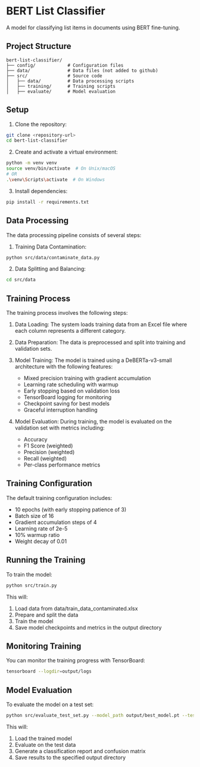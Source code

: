 # BERT List Classifier

A model for classifying list items in documents using BERT fine-tuning.

## Project Structure

```
bert-list-classifier/
├── config/            # Configuration files
├── data/              # Data files (not added to github)
├── src/               # Source code
│   ├── data/          # Data processing scripts
│   ├── training/      # Training scripts
│   ├── evaluate/      # Model evaluation
```

## Setup

1. Clone the repository:
```bash
git clone <repository-url>
cd bert-list-classifier
```

2. Create and activate a virtual environment:
```bash
python -m venv venv
source venv/bin/activate  # On Unix/macOS
# OR
.\venv\Scripts\activate  # On Windows
```

3. Install dependencies:
```bash
pip install -r requirements.txt
```

## Data Processing

The data processing pipeline consists of several steps:

1. Training Data Contamination:
```bash
python src/data/contaminate_data.py
```

2. Data Splitting and Balancing:
```bash
cd src/data
```

## Training Process

The training process involves the following steps:

1. Data Loading: The system loads training data from an Excel file where each column represents a different category.
2. Data Preparation: The data is preprocessed and split into training and validation sets.
3. Model Training: The model is trained using a DeBERTa-v3-small architecture with the following features:
   - Mixed precision training with gradient accumulation
   - Learning rate scheduling with warmup
   - Early stopping based on validation loss
   - TensorBoard logging for monitoring
   - Checkpoint saving for best models
   - Graceful interruption handling

4. Model Evaluation: During training, the model is evaluated on the validation set with metrics including:
   - Accuracy
   - F1 Score (weighted)
   - Precision (weighted)
   - Recall (weighted)
   - Per-class performance metrics

## Training Configuration

The default training configuration includes:

- 10 epochs (with early stopping patience of 3)
- Batch size of 16
- Gradient accumulation steps of 4
- Learning rate of 2e-5
- 10% warmup ratio
- Weight decay of 0.01

## Running the Training

To train the model:
```bash
python src/train.py
```
This will:
1. Load data from data/train_data_contaminated.xlsx
2. Prepare and split the data
3. Train the model
4. Save model checkpoints and metrics in the output directory

## Monitoring Training

You can monitor the training progress with TensorBoard:
```bash
tensorboard --logdir=output/logs
```

## Model Evaluation

To evaluate the model on a test set:
```bash
python src/evaluate_test_set.py --model_path output/best_model.pt --test_data data/test_data.xlsx --output_dir evaluation_results
```
This will:
1. Load the trained model
2. Evaluate on the test data
3. Generate a classification report and confusion matrix
4. Save results to the specified output directory